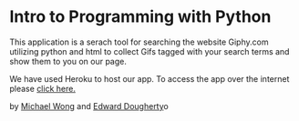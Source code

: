 # Intro to Programming with Python

This application is a serach tool for searching the website Giphy.com utilizing python and html to collect Gifs tagged with your search terms and show them to you on our page. 

We have used Heroku to host our app. To access the app over the internet please [click here.](https://cbs-ipp-g1.herokuapp.com)

by [Michael Wong](https://www.linkedin.com/in/michaelgwong) and [Edward Dougherty](https://www.linkedin.com/in/edwarddoughertyiii)o